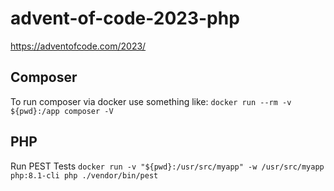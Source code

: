 # advent-of-code-2023-php
https://adventofcode.com/2023/

## Composer
To run composer via docker use something like:
`docker run --rm -v ${pwd}:/app composer -V`

## PHP
Run PEST Tests
`docker run -v "${pwd}:/usr/src/myapp" -w /usr/src/myapp php:8.1-cli php ./vendor/bin/pest`